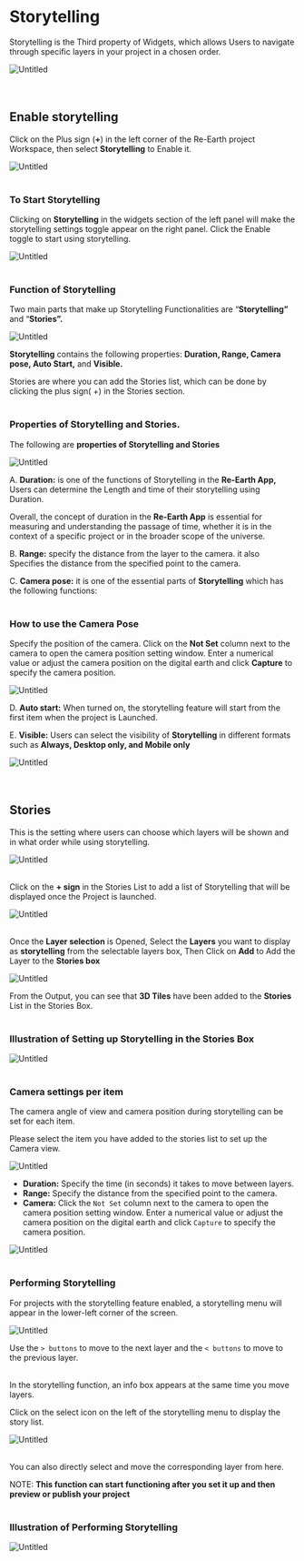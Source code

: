 # Storytelling

Storytelling is the Third property of Widgets, which allows Users to navigate through specific layers in your project in a chosen order.

![Untitled](Storytelling%2039c06dbe858940f6a407da30b74638f5/Untitled.gif)
<br>
<br>
<br>

## Enable storytelling

Click on the Plus sign (**+**) in the left corner of the Re-Earth project Workspace, then select **Storytelling** to Enable it.

![Untitled](Storytelling%2039c06dbe858940f6a407da30b74638f5/Untitled.png)
<br>
<br>

### To Start Storytelling

Clicking on **Storytelling** in the widgets section of the left panel will make the storytelling settings toggle appear on the right panel. Click the Enable toggle to start using storytelling.

![Untitled](Storytelling%2039c06dbe858940f6a407da30b74638f5/Untitled%201.png)
<br>
<br>

### Function of Storytelling

Two main parts that make up Storytelling Functionalities are “**Storytelling”** and “**Stories”.**

![Untitled](Storytelling%2039c06dbe858940f6a407da30b74638f5/Untitled%202.png)

**Storytelling** contains the following properties: **Duration, Range, Camera pose, Auto Start,** and **Visible.**

Stories are where you can add the Stories list, which can be done by clicking the plus sign( +) in the Stories section.
<br>
<br>

### Properties of Storytelling and Stories.

The following are **properties of Storytelling and Stories**

![Untitled](Storytelling%2039c06dbe858940f6a407da30b74638f5/Untitled%203.png)

A. **Duration:** is one of the functions of Storytelling in the **Re-Earth App,** Users can determine the Length and time of their storytelling using Duration. 

Overall, the concept of duration in the **Re-Earth App** is essential for measuring and understanding the passage of time, whether it is in the context of a specific project or in the broader scope of the universe.

B. **Range:** specify the distance from the layer to the camera. it also Specifies the distance from the specified point to the camera.

C. **Camera pose:** it is one of the essential parts of **Storytelling** which has the following functions: 
<br>
<br>

### How to use the Camera Pose

Specify the position of the camera. Click on the **Not Set** column next to the camera to open the camera position setting window. Enter a numerical value or adjust the camera position on the digital earth and click **Capture** to specify the camera position.

![Untitled](Storytelling%2039c06dbe858940f6a407da30b74638f5/Untitled%204.png)

D. **Auto start:** When turned on, the storytelling feature will start from the first item when the project is Launched.

E. **Visible:** Users can select the visibility of **Storytelling** in different formats such as **Always, Desktop only, and Mobile only**

![Untitled](Storytelling%2039c06dbe858940f6a407da30b74638f5/Untitled%205.png)
<br>
<br>
<br>

## Stories[](https://deploy-preview-44--reearth-document.netlify.app/user-manual/widget/storytelling#stories)

This is the setting where users can choose which layers will be shown and in what order while using storytelling.

![Untitled](Storytelling%2039c06dbe858940f6a407da30b74638f5/Untitled%206.png)
<br>
<br>

Click on the **+ sign** in the  Stories List to add a list of Storytelling that will be displayed once the Project is launched.

![Untitled](Storytelling%2039c06dbe858940f6a407da30b74638f5/Untitled%207.png)
<br>
<br>

Once the **Layer selection** is Opened, Select the **Layers** you want to display as **storytelling** from the selectable layers box, Then Click on **Add** to Add the Layer to the **Stories box**

![Untitled](Storytelling%2039c06dbe858940f6a407da30b74638f5/Untitled%208.png)

From the Output, you can see that **3D Tiles** have been added to the **Stories** List in the Stories Box.
<br>
<br>

### Illustration of Setting up  Storytelling in the Stories Box

![Untitled](Storytelling%2039c06dbe858940f6a407da30b74638f5/Untitled%201.gif)
<br>
<br>

### Camera settings per item

The camera angle of view and camera position during storytelling can be set for each item.

Please select the item you have added to the stories list to set up the Camera view.

![Untitled](Storytelling%2039c06dbe858940f6a407da30b74638f5/Untitled%209.png)

- **Duration:** Specify the time (in seconds) it takes to move between layers.
- **Range:** Specify the distance from the specified point to the camera.
- **Camera:** Click the `Not Set` column next to the camera to open the camera position setting window. Enter a numerical value or adjust the camera position on the digital earth and click `Capture` to specify the camera position.

![Untitled](Storytelling%2039c06dbe858940f6a407da30b74638f5/Untitled%2010.png)
<br>
<br>

### Performing Storytelling

For projects with the storytelling feature enabled, a storytelling menu will appear in the lower-left corner of the screen.

![Untitled](Storytelling%2039c06dbe858940f6a407da30b74638f5/Untitled%2011.png)

Use the `> buttons` to move to the next layer and the `< buttons` to move to the previous layer. 
<br>
<br>

In the storytelling function, an info box appears at the same time you move layers.

Click on the select icon on the left of the storytelling menu to display the story list. 

![Untitled](Storytelling%2039c06dbe858940f6a407da30b74638f5/Untitled%2012.png)
<br>
<br>

You can also directly select and move the corresponding layer from here.

NOTE: **This function can start functioning after you set it up and then preview or publish your project**
<br>
<br>

### Illustration of Performing Storytelling

![Untitled](Storytelling%2039c06dbe858940f6a407da30b74638f5/Untitled%202.gif)

